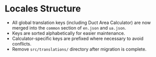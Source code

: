 # Locales Structure

- All global translation keys (including Duct Area Calculator) are now merged into the `common` section of `en.json` and `ua.json`.
- Keys are sorted alphabetically for easier maintenance.
- Calculator-specific keys are prefixed where necessary to avoid conflicts.
- Remove `src/translations/` directory after migration is complete.
